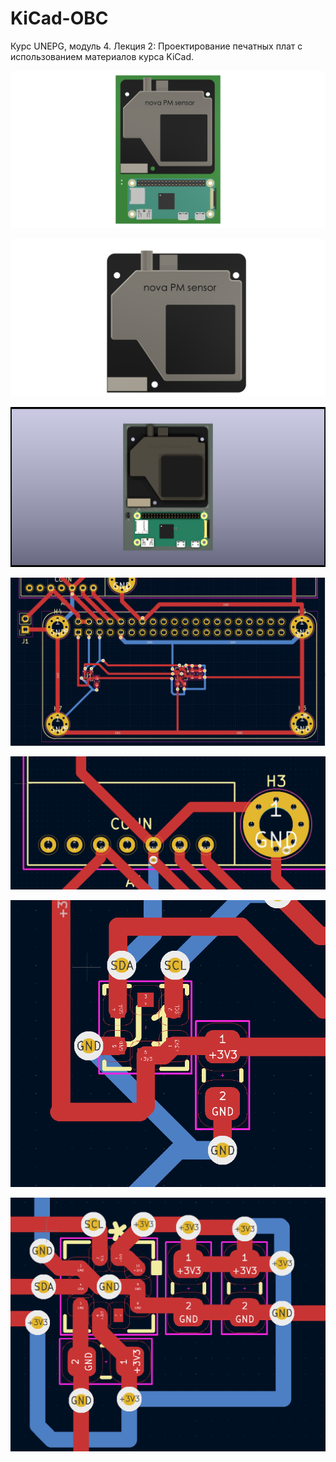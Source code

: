 # KiCad-OBC
Курс UNEPG, модуль 4. Лекция 2: Проектирование печатных плат с использованием материалов курса KiCad.

![](https://raw.githubusercontent.com/azataiot/images/master/PicGoKiCad_OBC_3D.png.png)



![image-20220226145105418](https://raw.githubusercontent.com/azataiot/images/master/PicGoPMsensor_Nova_SDS011bi.png)

![image-20220226145240760](https://raw.githubusercontent.com/azataiot/images/master/PicGo3.png)

![image-20220226145329590](https://raw.githubusercontent.com/azataiot/images/master/PicGo4.png)

![image-20220226145347147](https://raw.githubusercontent.com/azataiot/images/master/PicGo5.png)

![image-20220226145409146](https://raw.githubusercontent.com/azataiot/images/master/PicGo6.png)

![image-20220226145434983](https://raw.githubusercontent.com/azataiot/images/master/PicGo7.png)
